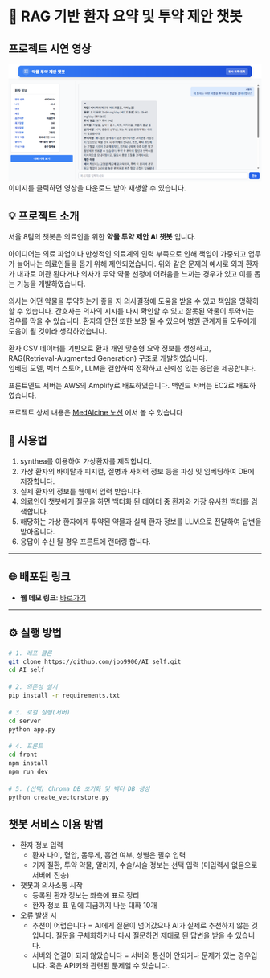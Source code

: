 # 🏥 RAG 기반 환자 요약 및 투약 제안 챗봇
## 프로젝트 시연 영상
[![MedAIcine.mp4](https://github.com/joo9906/AI_self/blob/main/MediAIcine.png)](https://github.com/joo9906/AI_self/blob/main/MedAIcine.mp4)
이미지를 클릭하면 영상을 다운로드 받아 재생할 수 있습니다.

## 💡 프로젝트 소개

서울 8팀의 챗봇은 의료인을 위한 **약물 투약 제안 AI 챗봇** 입니다.

아이디어는 의료 파업이나 만성적인 의료계의 인력 부족으로 인해 책임이 가중되고 업무가 늘어나는 의료인들을 돕기 위해 제안되었습니다.
위와 같은 문제의 예시로 외과 환자가 내과로 이관 된다거나 의사가 투약 약물 선정에 어려움을 느끼는 경우가 있고 이를 돕는 기능을 개발하였습니다.

의사는 어떤 약물을 투약하는게 좋을 지 의사결정에 도움을 받을 수 있고 책임을 명확히 할 수 있습니다.
간호사는 의사의 지시를 다시 확인할 수 있고 잘못된 약물이 투약되는 경우를 막을 수 있습니다.
환자의 안전 또한 보장 될 수 있으며 병원 관계자들 모두에게 도움이 될 것이라 생각하였습니다.

환자 CSV 데이터를 기반으로 환자 개인 맞춤형 요약 정보를 생성하고, RAG(Retrieval-Augmented Generation) 구조로 개발하였습니다.  
임베딩 모델, 벡터 스토어, LLM을 결합하여 정확하고 신뢰성 있는 응답을 제공합니다.

프론트엔드 서버는 AWS의 Amplify로 배포하였습니다.
백엔드 서버는 EC2로 배포하였습니다.

프로젝트 상세 내용은 [MedAIcine 노션](https://www.notion.so/AI-22376b6c20e88032b694ee76947f3728) 에서 볼 수 있습니다

## 🚀 사용법

1. synthea를 이용하여 가상환자를 제작합니다.
2. 가상 환자의 바이탈과 피지컬, 질병과 사회력 정보 등을 파싱 및 임베딩하여 DB에 저장합니다.
3. 실제 환자의 정보를 웹에서 입력 받습니다.
4. 의료인이 챗봇에게 질문을 하면 백터화 된 데이터 중 환자와 가장 유사한 백터를 검색합니다.
5. 해당하는 가상 환자에게 투약된 약물과 실제 환자 정보를 LLM으로 전달하여 답변을 받아옵니다.
6. 응답이 수신 될 경우 프론트에 랜더링 합니다.

---

## 🌐 배포된 링크

- **웹 데모 링크**: [바로가기](https://main.d2pi120e4ybq0g.amplifyapp.com)

---

## ⚙️ 실행 방법

```bash
# 1. 레포 클론
git clone https://github.com/joo9906/AI_self.git
cd AI_self

# 2. 의존성 설치
pip install -r requirements.txt

# 3. 로컬 실행(서버)
cd server
python app.py

# 4. 프론트
cd front
npm install
npm run dev

# 5. (선택) Chroma DB 초기화 및 벡터 DB 생성
python create_vectorstore.py

```

## 챗봇 서비스 이용 방법

- 환자 정보 입력
  - 환자 나이, 혈압, 몸무게, 흡연 여부, 성별은 필수 입력
  - 기저 질환, 투약 약물, 알러지, 수술/시술 정보는 선택 입력 (미입력시 없음으로 서버에 전송)
- 챗봇과 의사소통 시작
  - 등록된 환자 정보는 좌측에 표로 정리
  - 환자 정보 표 밑에 지금까지 나눈 대화 10개
- 오류 발생 시
  - 추천이 어렵습니다 = AI에게 질문이 넘어갔으나 AI가 실제로 추천하지 않는 것입니다. 질문을 구체화하거나 다시 질문하면 제대로 된 답변을 받을 수 있습니다.
  - 서버와 연결이 되지 않았습니다 = 서버와 통신이 안되거나 문제가 있는 경우입니다. 혹은 API키와 관련된 문제일 수 있습니다.

